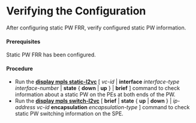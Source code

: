 Verifying the Configuration
===========================

After configuring static PW FRR, verify configured static PW information.

#### Prerequisites

Static PW FRR has been configured.


#### Procedure

* Run the [**display mpls static-l2vc**](cmdqueryname=display+mpls+static-l2vc) [ *vc-id* | **interface** *interface-type* *interface-number* | **state** { **down** | **up** } | **brief** ] command to check information about a static PW on the PEs at both ends of the PW.
* Run the [**display mpls switch-l2vc**](cmdqueryname=display+mpls+switch-l2vc) [ **brief** | **state** { **up** | **down** } | *ip-address* *vc-id* **encapsulation** *encapsulation-type* ] command to check static PW switching information on the SPE.